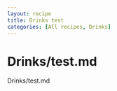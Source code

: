 ```yaml
---
layout: recipe
title: Drinks test
categories: [All recipes, Drinks]
---
```

# Drinks/test.md

Drinks/test.md
